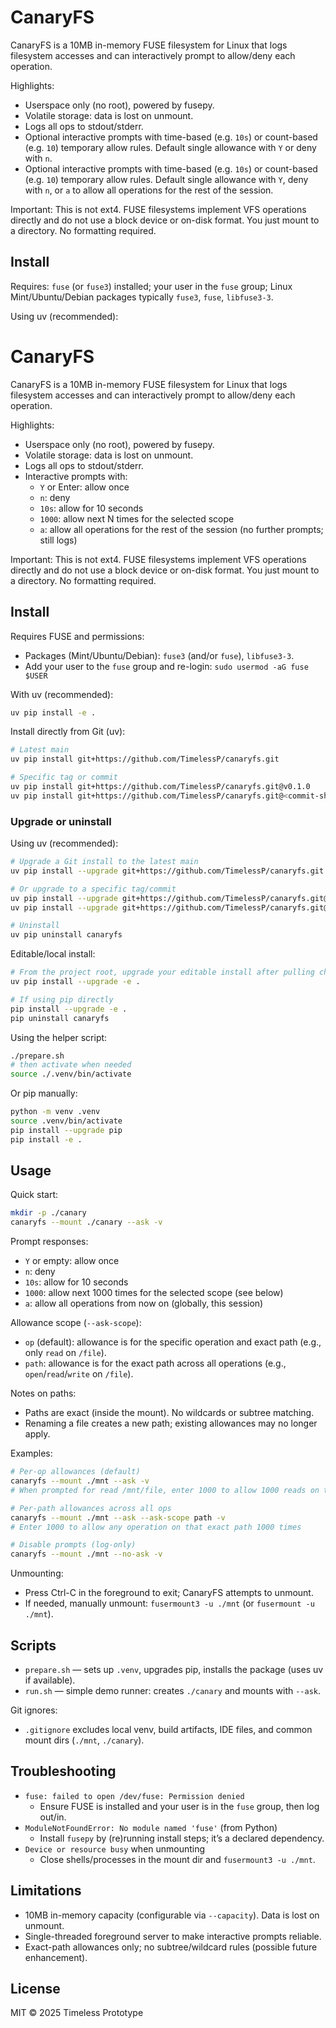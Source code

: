 # CanaryFS

CanaryFS is a 10MB in-memory FUSE filesystem for Linux that logs filesystem accesses and can interactively prompt to allow/deny each operation.

Highlights:
- Userspace only (no root), powered by fusepy.
- Volatile storage: data is lost on unmount.
- Logs all ops to stdout/stderr.
- Optional interactive prompts with time-based (e.g. `10s`) or count-based (e.g. `10`) temporary allow rules. Default single allowance with `Y` or deny with `n`.
 - Optional interactive prompts with time-based (e.g. `10s`) or count-based (e.g. `10`) temporary allow rules. Default single allowance with `Y`, deny with `n`, or `a` to allow all operations for the rest of the session.

Important: This is not ext4. FUSE filesystems implement VFS operations directly and do not use a block device or on-disk format. You just mount to a directory. No formatting required.

## Install

Requires: `fuse` (or `fuse3`) installed; your user in the `fuse` group; Linux Mint/Ubuntu/Debian packages typically `fuse3`, `fuse`, `libfuse3-3`.

Using uv (recommended):
# CanaryFS

CanaryFS is a 10MB in-memory FUSE filesystem for Linux that logs filesystem accesses and can interactively prompt to allow/deny each operation.

Highlights:
- Userspace only (no root), powered by fusepy.
- Volatile storage: data is lost on unmount.
- Logs all ops to stdout/stderr.
- Interactive prompts with:
	- `Y` or Enter: allow once
	- `n`: deny
	- `10s`: allow for 10 seconds
	- `1000`: allow next N times for the selected scope
	- `a`: allow all operations for the rest of the session (no further prompts; still logs)

Important: This is not ext4. FUSE filesystems implement VFS operations directly and do not use a block device or on-disk format. You just mount to a directory. No formatting required.

## Install

Requires FUSE and permissions:
- Packages (Mint/Ubuntu/Debian): `fuse3` (and/or `fuse`), `libfuse3-3`.
- Add your user to the `fuse` group and re-login: `sudo usermod -aG fuse $USER`

With uv (recommended):

```bash
uv pip install -e .
```

Install directly from Git (uv):

```bash
# Latest main
uv pip install git+https://github.com/TimelessP/canaryfs.git

# Specific tag or commit
uv pip install git+https://github.com/TimelessP/canaryfs.git@v0.1.0
uv pip install git+https://github.com/TimelessP/canaryfs.git@<commit-sha>
```

### Upgrade or uninstall

Using uv (recommended):

```bash
# Upgrade a Git install to the latest main
uv pip install --upgrade git+https://github.com/TimelessP/canaryfs.git

# Or upgrade to a specific tag/commit
uv pip install --upgrade git+https://github.com/TimelessP/canaryfs.git@v0.1.0
uv pip install --upgrade git+https://github.com/TimelessP/canaryfs.git@<commit-sha>

# Uninstall
uv pip uninstall canaryfs
```

Editable/local install:

```bash
# From the project root, upgrade your editable install after pulling changes
uv pip install --upgrade -e .

# If using pip directly
pip install --upgrade -e .
pip uninstall canaryfs
```

Using the helper script:

```bash
./prepare.sh
# then activate when needed
source ./.venv/bin/activate
```

Or pip manually:

```bash
python -m venv .venv
source .venv/bin/activate
pip install --upgrade pip
pip install -e .
```

## Usage

Quick start:

```bash
mkdir -p ./canary
canaryfs --mount ./canary --ask -v
```

Prompt responses:
- `Y` or empty: allow once
- `n`: deny
- `10s`: allow for 10 seconds
- `1000`: allow next 1000 times for the selected scope (see below)
- `a`: allow all operations from now on (globally, this session)

Allowance scope (`--ask-scope`):
- `op` (default): allowance is for the specific operation and exact path (e.g., only `read` on `/file`).
- `path`: allowance is for the exact path across all operations (e.g., `open`/`read`/`write` on `/file`).

Notes on paths:
- Paths are exact (inside the mount). No wildcards or subtree matching.
- Renaming a file creates a new path; existing allowances may no longer apply.

Examples:

```bash
# Per-op allowances (default)
canaryfs --mount ./mnt --ask -v
# When prompted for read /mnt/file, enter 1000 to allow 1000 reads on that exact path

# Per-path allowances across all ops
canaryfs --mount ./mnt --ask --ask-scope path -v
# Enter 1000 to allow any operation on that exact path 1000 times

# Disable prompts (log-only)
canaryfs --mount ./mnt --no-ask -v
```

Unmounting:
- Press Ctrl-C in the foreground to exit; CanaryFS attempts to unmount.
- If needed, manually unmount: `fusermount3 -u ./mnt` (or `fusermount -u ./mnt`).

## Scripts

- `prepare.sh` — sets up `.venv`, upgrades pip, installs the package (uses uv if available).
- `run.sh` — simple demo runner: creates `./canary` and mounts with `--ask`.

Git ignores:
- `.gitignore` excludes local venv, build artifacts, IDE files, and common mount dirs (`./mnt`, `./canary`).

## Troubleshooting

- `fuse: failed to open /dev/fuse: Permission denied`
	- Ensure FUSE is installed and your user is in the `fuse` group, then log out/in.
- `ModuleNotFoundError: No module named 'fuse'` (from Python)
	- Install `fusepy` by (re)running install steps; it’s a declared dependency.
- `Device or resource busy` when unmounting
	- Close shells/processes in the mount dir and `fusermount3 -u ./mnt`.

## Limitations

- 10MB in-memory capacity (configurable via `--capacity`). Data is lost on unmount.
- Single-threaded foreground server to make interactive prompts reliable.
- Exact-path allowances only; no subtree/wildcard rules (possible future enhancement).

## License

MIT © 2025 Timeless Prototype

